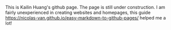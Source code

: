 This is Kailin Huang's github page. The page is still under construction.
I am fairly unexperienced in creating websites and homepages, this guide https://nicolas-van.github.io/easy-markdown-to-github-pages/ helped me a lot!

